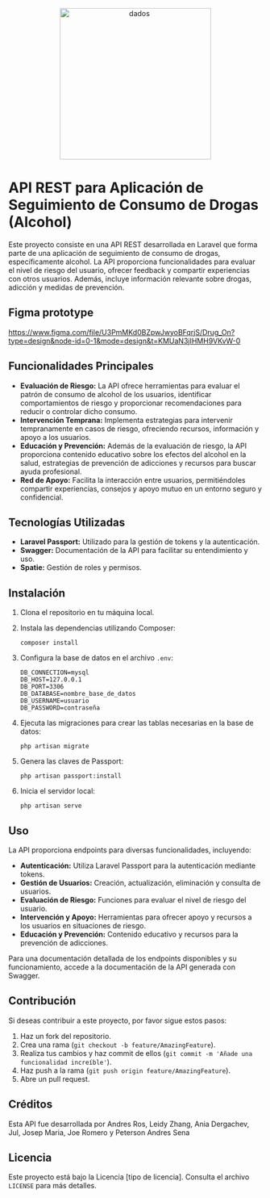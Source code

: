 <p align="center"><img src="https://i.ibb.co/zS6Jzpg/Vector.png" width="300" alt="dados"></a></p>

<!-- API REST para Aplicación de Seguimiento de Consumo de Drogas (Alcohol) -->

# API REST para Aplicación de Seguimiento de Consumo de Drogas (Alcohol)

Este proyecto consiste en una API REST desarrollada en Laravel que forma parte de una aplicación de seguimiento de consumo de drogas, específicamente alcohol. La API proporciona funcionalidades para evaluar el nivel de riesgo del usuario, ofrecer feedback y compartir experiencias con otros usuarios. Además, incluye información relevante sobre drogas, adicción y medidas de prevención.

## Figma prototype
https://www.figma.com/file/U3PmMKd0BZpwJwyoBFqrjS/Drug_On?type=design&node-id=0-1&mode=design&t=KMUaN3jIHMH9VKvW-0
## Funcionalidades Principales

- **Evaluación de Riesgo:** La API ofrece herramientas para evaluar el patrón de consumo de alcohol de los usuarios, identificar comportamientos de riesgo y proporcionar recomendaciones para reducir o controlar dicho consumo.
- **Intervención Temprana:** Implementa estrategias para intervenir tempranamente en casos de riesgo, ofreciendo recursos, información y apoyo a los usuarios.
- **Educación y Prevención:** Además de la evaluación de riesgo, la API proporciona contenido educativo sobre los efectos del alcohol en la salud, estrategias de prevención de adicciones y recursos para buscar ayuda profesional.
- **Red de Apoyo:** Facilita la interacción entre usuarios, permitiéndoles compartir experiencias, consejos y apoyo mutuo en un entorno seguro y confidencial.

## Tecnologías Utilizadas

- **Laravel Passport:** Utilizado para la gestión de tokens y la autenticación.
- **Swagger:** Documentación de la API para facilitar su entendimiento y uso.
- **Spatie:** Gestión de roles y permisos.

## Instalación

1. Clona el repositorio en tu máquina local.
2. Instala las dependencias utilizando Composer:

    ```
    composer install
    ```

3. Configura la base de datos en el archivo `.env`:

    ```
    DB_CONNECTION=mysql
    DB_HOST=127.0.0.1
    DB_PORT=3306
    DB_DATABASE=nombre_base_de_datos
    DB_USERNAME=usuario
    DB_PASSWORD=contraseña
    ```

4. Ejecuta las migraciones para crear las tablas necesarias en la base de datos:

    ```
    php artisan migrate
    ```

5. Genera las claves de Passport:

    ```
    php artisan passport:install
    ```

6. Inicia el servidor local:

    ```
    php artisan serve
    ```

## Uso

La API proporciona endpoints para diversas funcionalidades, incluyendo:

- **Autenticación:** Utiliza Laravel Passport para la autenticación mediante tokens.
- **Gestión de Usuarios:** Creación, actualización, eliminación y consulta de usuarios.
- **Evaluación de Riesgo:** Funciones para evaluar el nivel de riesgo del usuario.
- **Intervención y Apoyo:** Herramientas para ofrecer apoyo y recursos a los usuarios en situaciones de riesgo.
- **Educación y Prevención:** Contenido educativo y recursos para la prevención de adicciones.

Para una documentación detallada de los endpoints disponibles y su funcionamiento, accede a la documentación de la API generada con Swagger.

## Contribución

Si deseas contribuir a este proyecto, por favor sigue estos pasos:

1. Haz un fork del repositorio.
2. Crea una rama (`git checkout -b feature/AmazingFeature`).
3. Realiza tus cambios y haz commit de ellos (`git commit -m 'Añade una funcionalidad increíble'`).
4. Haz push a la rama (`git push origin feature/AmazingFeature`).
5. Abre un pull request.

## Créditos

Esta API fue desarrollada por Andres Ros, Leidy Zhang, Ania Dergachev, Jul, Josep Maria, Joe Romero y Peterson Andres Sena

## Licencia

Este proyecto está bajo la Licencia [tipo de licencia]. Consulta el archivo `LICENSE` para más detalles.

